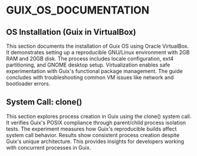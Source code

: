 # GUIX_OS_DOCUMENTATION

## OS Installation (Guix in VirtualBox)
This section documents the installation of Guix OS using Oracle VirtualBox.
It demonstrates setting up a reproducible GNU/Linux environment with 2GB RAM and 20GB disk.
The process includes locale configuration, ext4 partitioning, and GNOME desktop setup.
Virtualization enables safe experimentation with Guix's functional package management.
The guide concludes with troubleshooting common VM issues like network and bootloader errors.

## System Call: clone()
This section explores process creation in Guix using the clone() system call.
It verifies Guix's POSIX compliance through parent/child process isolation tests.
The experiment measures how Guix's reproducible builds affect system call behavior.
Results show consistent process creation despite Guix's unique architecture.
This provides insights for developers working with concurrent processes in Guix.
